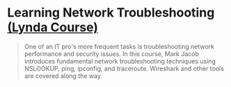 # Learning Network Troubleshooting [(Lynda Course)](https://www.lynda.com/Network-Administration-tutorials/Network-Troubleshooting/184150-2.html)

> One of an IT pro's more frequent tasks is troubleshooting network performance and security issues. In this course, Mark Jacob introduces fundamental network troubleshooting techniques using NSLOOKUP, ping, ipconfig, and traceroute. Wireshark and other tools are covered along the way.
